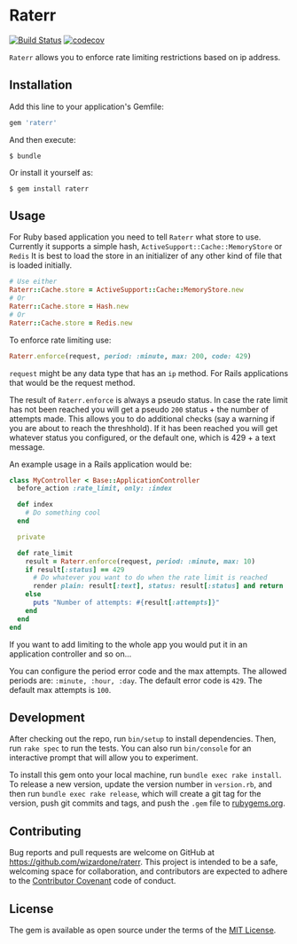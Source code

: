 # Raterr
[![Build Status](https://travis-ci.org/wizardone/raterr.svg?branch=master)](https://travis-ci.org/wizardone/raterr)
[![codecov](https://codecov.io/gh/wizardone/raterr/branch/master/graph/badge.svg)](https://codecov.io/gh/wizardone/raterr)

`Raterr` allows you to enforce rate limiting restrictions based on ip
address.

## Installation

Add this line to your application's Gemfile:

```ruby
gem 'raterr'
```

And then execute:

    $ bundle

Or install it yourself as:

    $ gem install raterr

## Usage
For Ruby based application you need to tell `Raterr` what store to use.
Currently it supports a simple hash, `ActiveSupport::Cache::MemoryStore`
or `Redis`
It is best to load the store in an initializer of any other kind of file
that is loaded initially.
```ruby
# Use either
Raterr::Cache.store = ActiveSupport::Cache::MemoryStore.new
# Or
Raterr::Cache.store = Hash.new
# Or
Raterr::Cache.store = Redis.new
```
To enforce rate limiting use:
```ruby
Raterr.enforce(request, period: :minute, max: 200, code: 429)
```
`request` might be any data type that has an `ip` method. For Rails
applications that would be the request method.

The result of `Raterr.enforce` is always a pseudo status. In case the
rate limit has not been reached you will get a pseudo `200` status + the
number of attempts made. This allows you to do additional checks (say a
warning if you are about to reach the threshhold). If
it has been reached you will get whatever status you configured, or the
default one, which is 429 + a text message.

An example usage in a Rails application would be:
```ruby
class MyController < Base::ApplicationController
  before_action :rate_limit, only: :index

  def index
    # Do something cool
  end

  private

  def rate_limit
    result = Raterr.enforce(request, period: :minute, max: 10)
    if result[:status] == 429
      # Do whatever you want to do when the rate limit is reached
      render plain: result[:text], status: result[:status] and return
    else
      puts "Number of attempts: #{result[:attempts]}"
    end
  end
end
```
If you want to add limiting to the whole app you would put it in an
application controller and so on...

You can configure the period error code and the max attempts. The allowed periods
are: `:minute, :hour, :day`.
The default error code is `429`.
The default max attempts is `100`.

## Development

After checking out the repo, run `bin/setup` to install dependencies. Then, run `rake spec` to run the tests. You can also run `bin/console` for an interactive prompt that will allow you to experiment.

To install this gem onto your local machine, run `bundle exec rake install`. To release a new version, update the version number in `version.rb`, and then run `bundle exec rake release`, which will create a git tag for the version, push git commits and tags, and push the `.gem` file to [rubygems.org](https://rubygems.org).

## Contributing

Bug reports and pull requests are welcome on GitHub at https://github.com/wizardone/raterr. This project is intended to be a safe, welcoming space for collaboration, and contributors are expected to adhere to the [Contributor Covenant](http://contributor-covenant.org) code of conduct.


## License

The gem is available as open source under the terms of the [MIT License](http://opensource.org/licenses/MIT).

